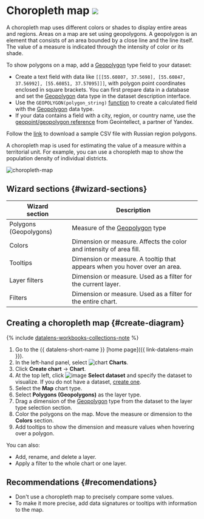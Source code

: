 # Choropleth map ![](../../_assets/datalens/heatmap.svg)

A choropleth map uses different colors or shades to display entire areas and regions. Areas on a map are set using geopolygons. A geopolygon is an element that consists of an area bounded by a close line and the line itself. The value of a measure is indicated through the intensity of color or its shade.

To show polygons on a map, add a [Geopolygon](../concepts/data-types.md#geopolygon) type field to your dataset:

* Create a text field with data like `[[[55.60807, 37.5698], [55.60847, 37.56992], [55.60851, 37.57095]]]`, with polygon point coordinates enclosed in square brackets. You can first prepare data in a database and set the [Geopolygon](../concepts/data-types.md#geopolygon) data type in the dataset description interface.
* Use the `GEOPOLYGON(polygon_string)` [function](../function-ref/GEOPOLYGON.md) to create a calculated field with the [Geopolygon](../concepts/data-types.md#geopolygon) data type.
* If your data contains a field with a city, region, or country name, use the [geopoint/geopolygon reference](https://geointellect.com/files/geo_for_datalens.zip) from Geointellect, a partner of Yandex.

Follow the [link](https://storage.yandexcloud.net/doc-files/Regions.csv) to download a sample CSV file with Russian region polygons.

A choropleth map is used for estimating the value of a measure within a territorial unit. For example, you can use a choropleth map to show the population density of individual districts.

![choropleth-map](../../_assets/datalens/visualization-ref/choropleth-map/choropleth-map.png)


## Wizard sections {#wizard-sections}

| Wizard<br/> section | Description |
| ----- | ---- |
| Polygons (Geopolygons) | Measure of the [Geopolygon](../concepts/data-types.md#geopolygon) type |
| Colors | Dimension or measure. Affects the color and intensity of area fill. |
| Tooltips | Dimension or measure. A tooltip that appears when you hover over an area. |
| Layer filters | Dimension or measure. Used as a filter for the current layer. |
| Filters | Dimension or measure. Used as a filter for the entire chart. |

## Creating a choropleth map {#create-diagram}


{% include [datalens-workbooks-collections-note](../../_includes/datalens/operations/datalens-workbooks-collections-note-step4.md) %}


1. Go to the {{ datalens-short-name }} [home page]({{ link-datalens-main }}).
1. In the left-hand panel, select ![chart](../../_assets/console-icons/chart-column.svg) **Charts**.
1. Click **Create chart** → **Chart**.
1. At the top left, click ![image](../../_assets/console-icons/circles-intersection.svg) **Select dataset** and specify the dataset to visualize. If you do not have a dataset, [create one](../operations/dataset/create.md).
1. Select the **Map** chart type.
1. Select **Polygons (Geopolygons)** as the layer type.
1. Drag a dimension of the [Geopolygon](../concepts/data-types.md#geopolygon) type from the dataset to the layer type selection section.
1. Color the polygons on the map. Move the measure or dimension to the **Colors** section.
1. Add tooltips to show the dimension and measure values when hovering over a polygon.

You can also:

* Add, rename, and delete a layer.
* Apply a filter to the whole chart or one layer.

## Recommendations {#recomendations}

* Don't use a choropleth map to precisely compare some values.
* To make it more precise, add data signatures or tooltips with information to the map.
